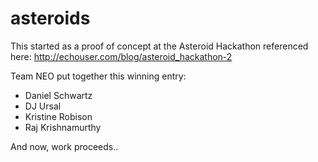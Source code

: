 asteroids
=========

This started as a proof of concept at the Asteroid Hackathon referenced here: http://echouser.com/blog/asteroid_hackathon-2

Team NEO put together this winning entry:

* Daniel Schwartz
* DJ Ursal
* Kristine Robison
* Raj Krishnamurthy

And now, work proceeds..
